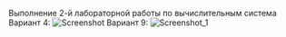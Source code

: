 Выполнение 2-й лабораторной работы по вычислительным система
Вариант 4: ![Screenshot](https://user-images.githubusercontent.com/79958896/113861347-c976a900-97af-11eb-9c41-3a3ce5ac3a7c.png)
Вариант 9: ![Screenshot_1](https://user-images.githubusercontent.com/79958896/113861434-e1e6c380-97af-11eb-9a78-007df0ba2a14.png)
